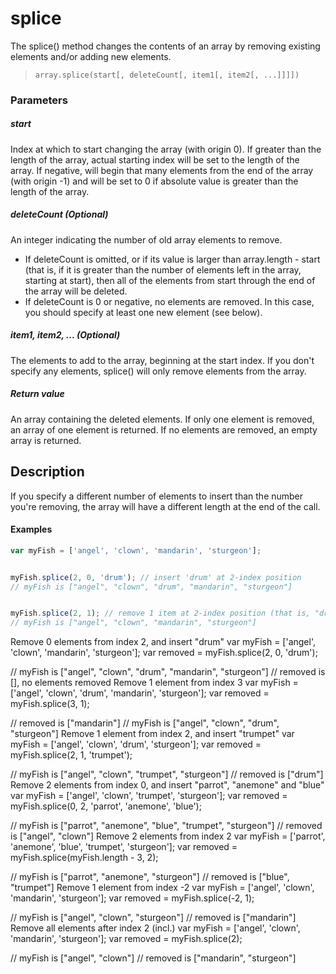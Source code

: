 # splice

The splice() method changes the contents of an array by removing existing elements and/or adding new elements.

>`array.splice(start[, deleteCount[, item1[, item2[, ...]]]])`


### Parameters
##### start
Index at which to start changing the array (with origin 0). If greater than the length of the array, actual starting index will be set to the length of the array. If negative, will begin that many elements from the end of the array (with origin -1) and will be set to 0 if absolute value is greater than the length of the array.

##### deleteCount (Optional)

An integer indicating the number of old array elements to remove.
 - If deleteCount is omitted, or if its value is larger than array.length - start (that is, if it is greater than the number of elements left in the array, starting at start), then all of the elements from start through the end of the array will be deleted.
 - If deleteCount is 0 or negative, no elements are removed. In this case, you should specify at least one new element (see below).

##### item1, item2, ... (Optional)

The elements to add to the array, beginning at the start index. If you don't specify any elements, splice() will only remove elements from the array.

##### Return value
An array containing the deleted elements. If only one element is removed, an array of one element is returned. If no elements are removed, an empty array is returned.

## Description
If you specify a different number of elements to insert than the number you're removing, the array will have a different length at the end of the call.



#### Examples

```javascript
var myFish = ['angel', 'clown', 'mandarin', 'sturgeon'];


myFish.splice(2, 0, 'drum'); // insert 'drum' at 2-index position
// myFish is ["angel", "clown", "drum", "mandarin", "sturgeon"]


myFish.splice(2, 1); // remove 1 item at 2-index position (that is, "drum")
// myFish is ["angel", "clown", "mandarin", "sturgeon"]
```


Remove 0 elements from index 2, and insert "drum"
var myFish = ['angel', 'clown', 'mandarin', 'sturgeon'];
var removed = myFish.splice(2, 0, 'drum');

// myFish is ["angel", "clown", "drum", "mandarin", "sturgeon"] 
// removed is [], no elements removed
Remove 1 element from index 3
var myFish = ['angel', 'clown', 'drum', 'mandarin', 'sturgeon'];
var removed = myFish.splice(3, 1);

// removed is ["mandarin"]
// myFish is ["angel", "clown", "drum", "sturgeon"]
Remove 1 element from index 2, and insert "trumpet"
var myFish = ['angel', 'clown', 'drum', 'sturgeon'];
var removed = myFish.splice(2, 1, 'trumpet');

// myFish is ["angel", "clown", "trumpet", "sturgeon"]
// removed is ["drum"]
Remove 2 elements from index 0, and insert "parrot", "anemone" and "blue"
var myFish = ['angel', 'clown', 'trumpet', 'sturgeon'];
var removed = myFish.splice(0, 2, 'parrot', 'anemone', 'blue');

// myFish is ["parrot", "anemone", "blue", "trumpet", "sturgeon"] 
// removed is ["angel", "clown"]
Remove 2 elements from index 2
var myFish = ['parrot', 'anemone', 'blue', 'trumpet', 'sturgeon'];
var removed = myFish.splice(myFish.length - 3, 2);

// myFish is ["parrot", "anemone", "sturgeon"] 
// removed is ["blue", "trumpet"]
Remove 1 element from index -2
var myFish = ['angel', 'clown', 'mandarin', 'sturgeon'];
var removed = myFish.splice(-2, 1);

// myFish is ["angel", "clown", "sturgeon"] 
// removed is ["mandarin"]
Remove all elements after index 2 (incl.)
var myFish = ['angel', 'clown', 'mandarin', 'sturgeon'];
var removed = myFish.splice(2);

// myFish is ["angel", "clown"] 
// removed is ["mandarin", "sturgeon"]
